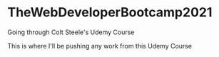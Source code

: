 # TheWebDeveloperBootcamp2021
Going through Colt Steele's Udemy Course

This is where I'll be pushing any work from this Udemy Course

